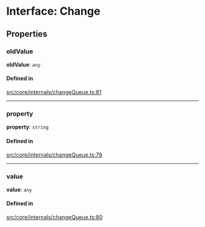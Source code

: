 # Interface: Change

## Properties

### oldValue

 **oldValue**: `any`

#### Defined in

[src/core/internals/changeQueue.ts:81](https://github.com/io-gui/iogui/blob/main/src/core/internals/changeQueue.ts#L81)

___

### property

 **property**: `string`

#### Defined in

[src/core/internals/changeQueue.ts:79](https://github.com/io-gui/iogui/blob/main/src/core/internals/changeQueue.ts#L79)

___

### value

 **value**: `any`

#### Defined in

[src/core/internals/changeQueue.ts:80](https://github.com/io-gui/iogui/blob/main/src/core/internals/changeQueue.ts#L80)
